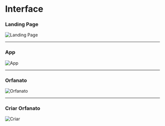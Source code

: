 # Interface
### Landing Page
![Landing Page](https://github.com/miguelhp373/NLW-3-TrilhaOmnistack/blob/main/Imagens%20do%20Projeto/landing.png)
***
### App
![App](https://github.com/miguelhp373/NLW-3-TrilhaOmnistack/blob/main/Imagens%20do%20Projeto/app.png)
***
### Orfanato
![Orfanato](https://github.com/miguelhp373/NLW-3-TrilhaOmnistack/blob/main/Imagens%20do%20Projeto/orphanage.png)
***
### Criar Orfanato
![Criar](https://github.com/miguelhp373/NLW-3-TrilhaOmnistack/blob/main/Imagens%20do%20Projeto/create.png)